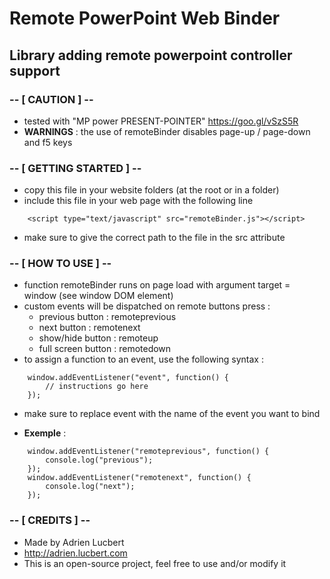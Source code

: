 # Remote PowerPoint Web Binder
## Library adding remote powerpoint controller support

### -- [ CAUTION ] --
    
* tested with "MP power PRESENT-POINTER" https://goo.gl/vSzS5R
* **WARNINGS** : the use of remoteBinder disables page-up / page-down and f5 keys
    
### -- [ GETTING STARTED ] --
    
* copy this file in your website folders (at the root or in a folder)
* include this file in your web page with the following line
```
    <script type="text/javascript" src="remoteBinder.js"></script>
```
* make sure to give the correct path to the file in the src attribute

### -- [ HOW TO USE ] --

* function remoteBinder runs on page load with argument target = window (see window DOM element)
* custom events will be dispatched on remote buttons press :
    - previous button    : remoteprevious
    - next button        : remotenext
    - show/hide button   : remoteup
    - full screen button : remotedown
* to assign a function to an event, use the following syntax :
```
    window.addEventListener("event", function() {
        // instructions go here
    });
```
* make sure to replace event with the name of the event you want to bind

* **Exemple** :
```
    window.addEventListener("remoteprevious", function() {
        console.log("previous");
    });
    window.addEventListener("remotenext", function() {
        console.log("next");
    });
```

### -- [ CREDITS ] --
    
* Made by Adrien Lucbert
* http://adrien.lucbert.com
* This is an open-source project, feel free to use and/or modify it
